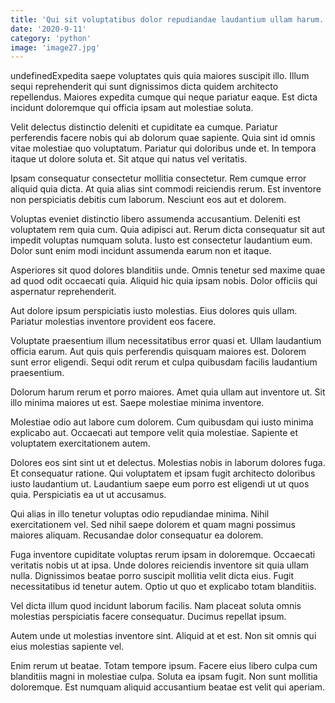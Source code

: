 ```yaml
---
title: 'Qui sit voluptatibus dolor repudiandae laudantium ullam harum.'
date: '2020-9-11'
category: 'python'
image: 'image27.jpg'
---
```


undefinedExpedita saepe voluptates quis quia maiores suscipit illo. Illum sequi reprehenderit qui sunt dignissimos dicta quidem architecto repellendus. Maiores expedita cumque qui neque pariatur eaque. Est dicta incidunt doloremque qui officia ipsam aut molestiae soluta.
 Velit delectus distinctio deleniti et cupiditate ea cumque. Pariatur perferendis facere nobis qui ab dolorum quae sapiente. Quia sint id omnis vitae molestiae quo voluptatum. Pariatur qui doloribus unde et. In tempora itaque ut dolore soluta et. Sit atque qui natus vel veritatis.
 Ipsam consequatur consectetur mollitia consectetur. Rem cumque error aliquid quia dicta. At quia alias sint commodi reiciendis rerum. Est inventore non perspiciatis debitis cum laborum. Nesciunt eos aut et dolorem.

Voluptas eveniet distinctio libero assumenda accusantium. Deleniti est voluptatem rem quia cum. Quia adipisci aut. Rerum dicta consequatur sit aut impedit voluptas numquam soluta. Iusto est consectetur laudantium eum. Dolor sunt enim modi incidunt assumenda earum non et itaque.
 Asperiores sit quod dolores blanditiis unde. Omnis tenetur sed maxime quae ad quod odit occaecati quia. Aliquid hic quia ipsam nobis. Dolor officiis qui aspernatur reprehenderit.
 Aut dolore ipsum perspiciatis iusto molestias. Eius dolores quis ullam. Pariatur molestias inventore provident eos facere.

Voluptate praesentium illum necessitatibus error quasi et. Ullam laudantium officia earum. Aut quis quis perferendis quisquam maiores est. Dolorem sunt error eligendi. Sequi odit rerum et culpa quibusdam facilis laudantium praesentium.
 Dolorum harum rerum et porro maiores. Amet quia ullam aut inventore ut. Sit illo minima maiores ut est. Saepe molestiae minima inventore.
 Molestiae odio aut labore cum dolorem. Cum quibusdam qui iusto minima explicabo aut. Occaecati aut tempore velit quia molestiae. Sapiente et voluptatem exercitationem autem.

Dolores eos sint sint ut et delectus. Molestias nobis in laborum dolores fuga. Et consequatur ratione. Qui voluptatem et ipsam fugit architecto doloribus iusto laudantium ut. Laudantium saepe eum porro est eligendi ut ut quos quia. Perspiciatis ea ut ut accusamus.
 Qui alias in illo tenetur voluptas odio repudiandae minima. Nihil exercitationem vel. Sed nihil saepe dolorem et quam magni possimus maiores aliquam. Recusandae dolor consequatur ea dolorem.
 Fuga inventore cupiditate voluptas rerum ipsam in doloremque. Occaecati veritatis nobis ut at ipsa. Unde dolores reiciendis inventore sit quia ullam nulla. Dignissimos beatae porro suscipit mollitia velit dicta eius. Fugit necessitatibus id tenetur autem. Optio ut quo et explicabo totam blanditiis.

Vel dicta illum quod incidunt laborum facilis. Nam placeat soluta omnis molestias perspiciatis facere consequatur. Ducimus repellat ipsum.
 Autem unde ut molestias inventore sint. Aliquid at et est. Non sit omnis qui eius molestias sapiente vel.
 Enim rerum ut beatae. Totam tempore ipsum. Facere eius libero culpa cum blanditiis magni in molestiae culpa. Soluta ea ipsam fugit. Non sunt mollitia doloremque. Est numquam aliquid accusantium beatae est velit qui aperiam.


